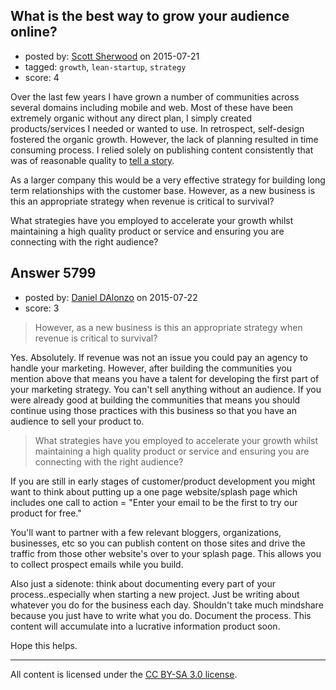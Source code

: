 ## What is the best way to grow your audience online?

- posted by: [Scott Sherwood](https://stackexchange.com/users/975331/scott-sherwood) on 2015-07-21
- tagged: `growth`, `lean-startup`, `strategy`
- score: 4

Over the last few years I have grown a number of communities across several domains including mobile and web. Most of these have been extremely organic without any direct plan, I simply created products/services I needed or wanted to use. In retrospect, self-design fostered the organic growth. However, the lack of planning resulted in time consuming process. I relied solely on publishing content consistently that was of reasonable quality to [tell a story][1]. 

As a larger company this would be a very effective strategy for building long term relationships with the customer base. However, as a new business is this an appropriate strategy when revenue is critical to survival?

What strategies have you employed to accelerate your growth whilst maintaining a high quality product or service and ensuring you are connecting with the right audience? 


  [1]: http://www.livethinkdesign.com/stories-that-surprise-and-delight/


## Answer 5799

- posted by: [Daniel DAlonzo](https://stackexchange.com/users/6664489/daniel-dalonzo) on 2015-07-22
- score: 3

> However, as a new business is this an appropriate strategy when
> revenue is critical to survival?

Yes. Absolutely. If revenue was not an issue you could pay an agency to handle your marketing. However, after building the communities you mention above that means you have a talent for developing the first part of your marketing strategy. You can't sell anything without an audience. If you were already good at building the communities that means you should continue using those practices with this business so that you have an audience to sell your product to.

> What strategies have you employed to accelerate your growth whilst
> maintaining a high quality product or service and ensuring you are
> connecting with the right audience?

If you are still in early stages of customer/product development you might want to think about putting up a one page website/splash page which includes one call to action = "Enter your email to be the first to try our product for free." 

You'll want to partner with a few relevant bloggers, organizations, businesses, etc so you can publish content on those sites and drive the traffic from those other website's over to your splash page. This allows you to collect prospect emails while you build.

Also just a sidenote: think about documenting every part of your process..especially when starting a new project. Just be writing about whatever you do for the business each day. Shouldn't take much mindshare because you just have to write what you do. Document the process. This content will accumulate into a lucrative information product soon.

Hope this helps.



---

All content is licensed under the [CC BY-SA 3.0 license](https://creativecommons.org/licenses/by-sa/3.0/).
